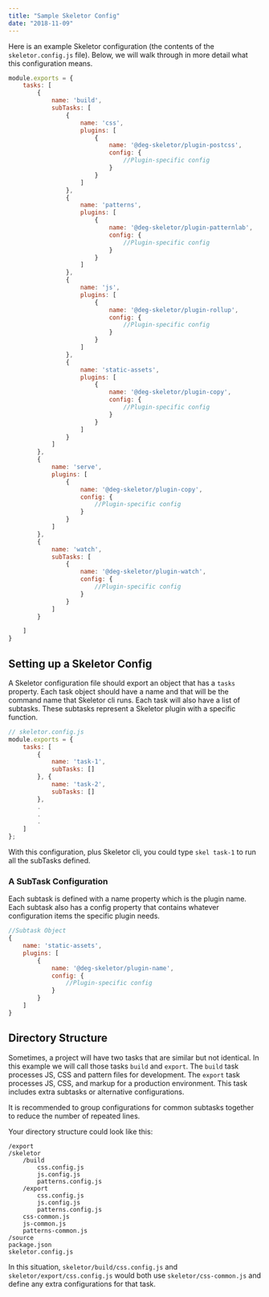```yaml
---
title: "Sample Skeletor Config"
date: "2018-11-09"
---
```


Here is an example Skeletor configuration (the contents of the `skeletor.config.js` file). Below, we will walk through in more detail what this configuration means.

```javascript
module.exports = {
	tasks: [
		{
			name: 'build',
			subTasks: [
				{
                    name: 'css', 
                    plugins: [
                        {
                            name: '@deg-skeletor/plugin-postcss',
                            config: {
                                //Plugin-specific config
                            }
                        }
                    ]
                },
                {
                    name: 'patterns', 
                    plugins: [
                        {
                            name: '@deg-skeletor/plugin-patternlab',
                            config: {
                                //Plugin-specific config
                            }
                        }
                    ]
                },
                {
                    name: 'js', 
                    plugins: [
                        {
                            name: '@deg-skeletor/plugin-rollup',
                            config: {
                                //Plugin-specific config
                            }
                        }
                    ]
                },
                {
                    name: 'static-assets', 
                    plugins: [
                        {
                            name: '@deg-skeletor/plugin-copy',
                            config: {
                                //Plugin-specific config
                            }
                        }
                    ]
                }
			]
		},
		{
			name: 'serve',
            plugins: [
                {
                    name: '@deg-skeletor/plugin-copy',
                    config: {
                        //Plugin-specific config
                    }
                }
            ]
		},
		{
			name: 'watch',
			subTasks: [
				{
                    name: '@deg-skeletor/plugin-watch',
                    config: {
                        //Plugin-specific config
                    }
                }
			]
		}

	]
}
```

## Setting up a Skeletor Config
A Skeletor configuration file should export an object that has a `tasks` property. Each task object should have a name and that will be the command name that Skeletor cli runs. Each task will also have a list of subtasks. These subtasks represent a Skeletor plugin with a specific function.

```javascript
// skeletor.config.js
module.exports = {
	tasks: [
        {
            name: 'task-1',
            subTasks: []
        }, {
            name: 'task-2',
            subTasks: []
        },
        .
        .
        .
    ]
};
```
With this configuration, plus Skeletor cli, you could type `skel task-1` to run all the subTasks defined.

### A SubTask Configuration
Each subtask is defined with a name property which is the plugin name. Each subtask also has a config property that contains whatever configuration items the specific plugin needs.

```javascript
//Subtask Object
{
    name: 'static-assets', 
    plugins: [
        {
            name: '@deg-skeletor/plugin-name',
            config: {
                //Plugin-specific config
            }
        }
    ]
}
```

## Directory Structure
Sometimes, a project will have two tasks that are similar but not identical. In this example we will call those tasks `build` and `export`. The `build` task processes JS, CSS and pattern files for development. The `export` task processes JS, CSS, and markup for a production environment. This task includes extra subtasks or alternative configurations.

It is recommended to group configurations for common subtasks together to reduce the number of repeated lines. 

Your directory structure could look like this:
```
/export
/skeletor
    /build
        css.config.js
        js.config.js
        patterns.config.js
    /export
        css.config.js
        js.config.js
        patterns.config.js
    css-common.js
    js-common.js
    patterns-common.js
/source
package.json
skeletor.config.js
```

In this situation, `skeletor/build/css.config.js` and `skeletor/export/css.config.js` would both use `skeletor/css-common.js` and define any extra configurations for that task.